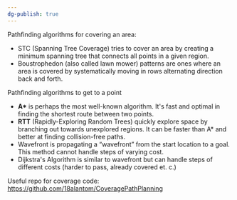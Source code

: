 ```yaml
---
dg-publish: true
---
```


Pathfinding algorithms for covering an area:
- STC (Spanning Tree Coverage) tries to cover an area by creating a minimum spanning tree that connects all points in a given region.
- Boustrophedon (also called lawn mower) patterns are ones where an area is covered by systematically moving in rows alternating direction back and forth.


Pathfinding algorithms to get to a point
- **A\*** is perhaps the most well-known algorithm. It's fast and optimal in finding the shortest route between two points.
- **RTT** (Rapidly-Exploring Random Trees) quickly explore space by branching out towards unexplored regions. It can be faster than A* and better at finding collision-free paths.
- Wavefront is propagating a “wavefront” from the start location to a goal. This method cannot handle steps of varying cost.
- Dijkstra's Algorithm is similar to wavefront but can handle steps of different costs (harder to pass, already covered et. c.)

Useful repo for coverage code: https://github.com/18alantom/CoveragePathPlanning